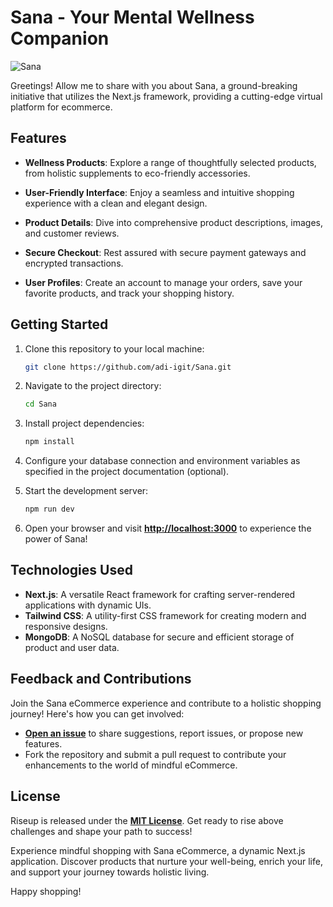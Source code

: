 # Sana - Your Mental Wellness Companion

![Sana](https://res.cloudinary.com/dd40wbf0z/image/upload/v1692428676/1_ljmx02.png)

Greetings! Allow me to share with you about Sana, a ground-breaking initiative that utilizes the Next.js framework, providing a cutting-edge virtual platform for ecommerce.

## Features

- **Wellness Products**: Explore a range of thoughtfully selected products, from holistic supplements to eco-friendly accessories.

- **User-Friendly Interface**: Enjoy a seamless and intuitive shopping experience with a clean and elegant design.

- **Product Details**: Dive into comprehensive product descriptions, images, and customer reviews.

- **Secure Checkout**: Rest assured with secure payment gateways and encrypted transactions.

- **User Profiles**: Create an account to manage your orders, save your favorite products, and track your shopping history.

## Getting Started

1. Clone this repository to your local machine:

   ```bash
   git clone https://github.com/adi-igit/Sana.git
   ```

2. Navigate to the project directory:

   ```bash
   cd Sana
   ```
   
3. Install project dependencies:

   ```bash
   npm install
   ```

4. Configure your database connection and environment variables as specified in the project documentation (optional).
   
5. Start the development server:

   ```bash
   npm run dev
   ```

6. Open your browser and visit [**http://localhost:3000**](http://localhost:3000) to experience the power of Sana!

## Technologies Used

* **Next.js**: A versatile React framework for crafting server-rendered applications with dynamic UIs.
* **Tailwind CSS**: A utility-first CSS framework for creating modern and responsive designs.
* **MongoDB**: A NoSQL database for secure and efficient storage of product and user data.

## Feedback and Contributions
Join the Sana eCommerce experience and contribute to a holistic shopping journey! Here's how you can get involved:

* [**Open an issue**](https://github.com/adi-igit/Sana/issues) to share suggestions, report issues, or propose new features.
* Fork the repository and submit a pull request to contribute your enhancements to the world of mindful eCommerce.

## License

Riseup is released under the [**MIT License**](https://github.com/adi-igit/Sana/blob/main/LICENSE). Get ready to rise above challenges and shape your path to success!

Experience mindful shopping with Sana eCommerce, a dynamic Next.js application. Discover products that nurture your well-being, enrich your life, and support your journey towards holistic living.

Happy shopping!
